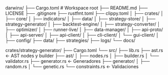 darwinx/
├── Cargo.toml                           # Workspace root
├── README.md
├── LICENSE
├── .gitignore
├── rustfmt.toml
├── clippy.toml
│
├── crates/
│   ├── core/
│   ├── indicators/
│   ├── data/
│   ├── strategy-store/
│   ├── strategy-generator/
│   ├── backtest-engine/
│   ├── strategy-converter/
│   ├── optimizer/
│   ├── runner-live/
│   ├── data-manager/
│   ├── api-proto/
│   ├── api-server/
│   ├── api-client/
│   ├── cli-client/
│   └── gui-client/
│
├── config/
├── data/
├── strategies/
├── logs/
└── docs/

crates/strategy-generator/
├── Cargo.toml
└── src/
    ├── lib.rs
    ├── ast.rs              ← AST nodes y builder
    ├── ast/
    │   ├── nodes.rs
    │   ├── builder.rs
    │   └── validator.rs
    ├── generator.rs        ← Generadores
    ├── generator/
    │   ├── random.rs
    │   └── genetic.rs
    └── constraints.rs      ← Validaciones